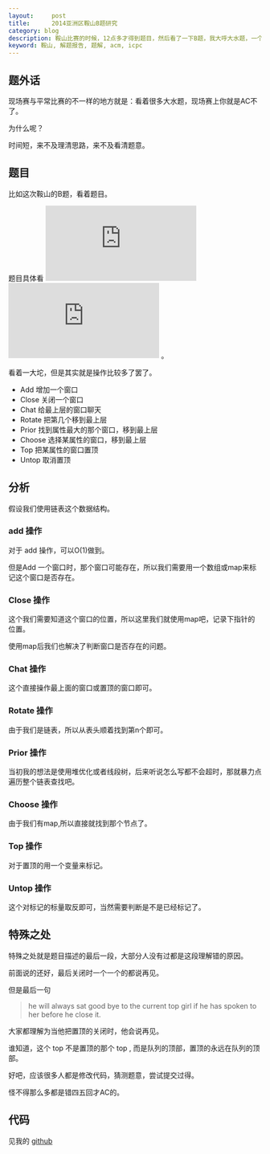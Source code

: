 ```yaml
---
layout:     post
title:      2014亚洲区鞍山B题研究
category: blog
description: 鞍山比赛的时候，12点多才得到题目，然后看了一下B题，我大呼大水题，一个链表就可以搞定了。
keyword: 鞍山, 解题报告, 题解, acm, icpc
---
```


## 题外话

现场赛与平常比赛的不一样的地方就是：看着很多大水题，现场赛上你就是AC不了。

为什么呢？

时间短，来不及理清思路，来不及看清题意。

## 题目

比如这次鞍山的B题，看着题目。

题目具体看 ![题目][b-problem-1] ![题目][b-problem-2] 。

看着一大坨，但是其实就是操作比较多了罢了。

* Add 增加一个窗口
* Close 关闭一个窗口
* Chat 给最上层的窗口聊天
* Rotate  把第几个移到最上层
* Prior 找到属性最大的那个窗口，移到最上层
* Choose 选择某属性的窗口，移到最上层
* Top 把某属性的窗口置顶
* Untop 取消置顶

## 分析

假设我们使用链表这个数据结构。

### add 操作

对于 add 操作，可以O(1)做到。

但是Add 一个窗口时，那个窗口可能存在，所以我们需要用一个数组或map来标记这个窗口是否存在。


### Close 操作

这个我们需要知道这个窗口的位置，所以这里我们就使用map吧，记录下指针的位置。

使用map后我们也解决了判断窗口是否存在的问题。

### Chat 操作

这个直接操作最上面的窗口或置顶的窗口即可。

### Rotate 操作

由于我们是链表，所以从表头顺着找到第n个即可。

### Prior 操作

当初我的想法是使用堆优化或者线段树，后来听说怎么写都不会超时，那就暴力点遍历整个链表查找吧。

### Choose 操作

由于我们有map,所以直接就找到那个节点了。

### Top 操作

对于置顶的用一个变量来标记。

### Untop 操作

这个对标记的标量取反即可，当然需要判断是不是已经标记了。


## 特殊之处

特殊之处就是题目描述的最后一段，大部分人没有过都是这段理解错的原因。

前面说的还好，最后关闭时一个一个的都说再见。

但是最后一句

> he will always sat good bye to the current top girl if he has spoken to her before he close it.

大家都理解为当他把置顶的关闭时，他会说再见。

谁知道，这个 top 不是置顶的那个 top , 而是队列的顶部，置顶的永远在队列的顶部。

好吧，应该很多人都是修改代码，猜测题意，尝试提交过得。

怪不得那么多都是错四五回才AC的。

## 代码

见我的 [github][b-ac]


[b-problem-1]: http://tiankonguse.com/lab/cloudLink/baidupan.php?url=/1915453531/1015515978.jpg
[b-problem-2]: http://tiankonguse.com/lab/cloudLink/baidupan.php?url=/1915453531/1020174745.jpg
[b-ac]: https://github.com/tiankonguse/ACM/blob/master/2014/anshan/b_ac.cpp
